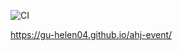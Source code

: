 ![CI](https://github.com/Gu-helen04/ahj-event/actions/workflows/web.yml/badge.svg)

https://gu-helen04.github.io/ahj-event/